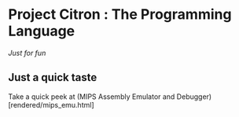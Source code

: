 # Project Citron : The Programming Language
_Just for fun_

## Just a quick taste
Take a quick peek at (MIPS Assembly Emulator and Debugger)[rendered/mips_emu.html]
